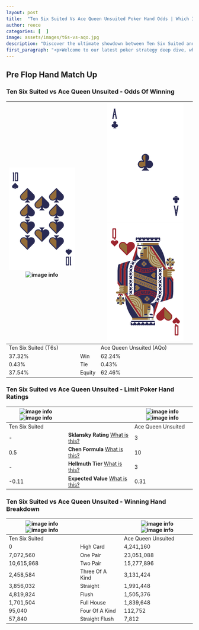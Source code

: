 ```yaml
---
layout: post
title:  "Ten Six Suited Vs Ace Queen Unsuited Poker Hand Odds | Which Is The Better Hand In Poker? A Complete Guide"
author: reece
categories: [  ]
image: assets/images/t6s-vs-aqo.jpg
description: "Discover the ultimate showdown between Ten Six Suited and Ace Queen Unsuited in poker! Uncover the odds, strategies, and scenarios where one hand triumphs over the other. Get ready to up your poker game with this thrilling analysis."
first_paragraph: "<p>Welcome to our latest poker strategy deep dive, where we're pitting two distinct hands against each other in a high-stakes showdown: Ten Six Suited vs Ace Queen Unsuited.</p><p>In the dynamic world of poker, every decision counts, and knowing which hand holds the upper hand is key to your success at the table.</p><p>In this article, we'll dissect these two hands, explore the scenarios where one dominates the other, and equip you with the knowledge to make strategic choices that can tip the odds in your favor.</p><p>Get ready to unravel the intriguing dynamics of these poker hands and elevate your game to new heights.</p>"
---
```




[comment]: # (sp0)

## Pre Flop Hand Match Up

<div class="table hand-ratings" markdown="1"> 



### Ten Six Suited vs Ace Queen Unsuited - Odds Of Winning


    
| ![image info](assets/images/hand1/t.png) ![image info](assets/images/hand1/6s.png) |  | ![image info](assets/images/hand2/a.png) ![image info](assets/images/hand2/qo.png) |
| -------- | -------- | -------- |
| Ten Six Suited (T6s) |  | Ace Queen Unsuited (AQo) |
| 37.32% | Win | 62.24% |
| 0.43% | Tie | 0.43% |
| 37.54% | Equity | 62.46% |




[comment]: # (sp1)



### Ten Six Suited vs Ace Queen Unsuited - Limit Poker Hand Ratings


    
| ![image info](https://www.riverpairs.com/assets/images/hand1/t.png) ![image info](https://www.riverpairs.com/assets/images/hand1/6s.png) |  | ![image info](https://www.riverpairs.com/assets/images/hand2/a.png) ![image info](https://www.riverpairs.com/assets/images/hand2/qo.png) |
| -------- | -------- | -------- |
| Ten Six Suited |  | Ace Queen Unsuited |
| - | **Sklansky Rating** [What is this?](/sklansky-rating-explained) | 3 |
| 0.5 | **Chen Formula** [What is this?](/chen-formula-explained) | 10 |
| - | **Hellmuth Tier** [What is this?](/Hellmuth-tier-explained) | 3 |
| -0.11 | **Expected Value** [What is this?](/expected-value-explained) | 0.31 |




[comment]: # (sp2)



### Ten Six Suited vs Ace Queen Unsuited - Winning Hand Breakdown


    
| ![image info](https://www.riverpairs.com/assets/images/hand1/t.png) ![image info](https://www.riverpairs.com/assets/images/hand1/6s.png) |  | ![image info](https://www.riverpairs.com/assets/images/hand2/a.png) ![image info](https://www.riverpairs.com/assets/images/hand2/qo.png) |
| -------- | -------- | -------- |
| Ten Six Suited |  | Ace Queen Unsuited |
| 0 | High Card | 4,241,160 |
| 7,072,560 | One Pair | 23,051,088 |
| 10,615,968 | Two Pair | 15,277,896 |
| 2,458,584 | Three Of A Kind | 3,131,424 |
| 3,856,032 | Straight | 1,991,448 |
| 4,819,824 | Flush | 1,505,376 |
| 1,701,504 | Full House | 1,839,648 |
| 95,040 | Four Of A Kind | 112,752 |
| 57,840 | Straight Flush | 7,812 |




[comment]: # (sp3)



</div>

[comment]: # (sp4)



[comment]: # (sp5)


